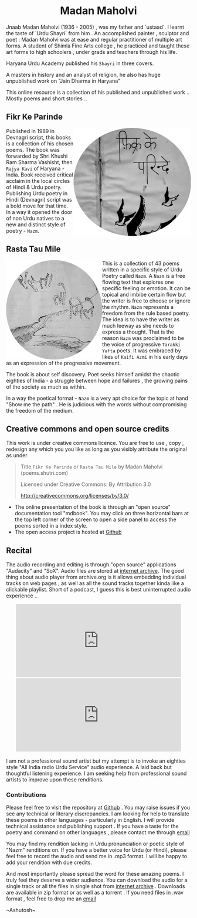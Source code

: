 <center>
<h1> Madan Maholvi </h1>
</center>
Jnaab Madan Maholvi (1936 - 2005) , was my father and `ustaad`. I learnt the taste of `Urdu Shayri` from him . An accomplished painter , sculptor and poet : Madan Maholvi was at ease and regular practitioner of multiple art forms. A student of Shimla Fine Arts college , he practiced and taught these art forms to high schoolers , under grads and teachers through his life.

Haryana Urdu Academy published his `Shayri` in three covers.

A masters in history and an analyst of religion, he also has huge unpublished work on "Jain Dharma in Haryana"

This online resource is a collection of his published and unpublished work .. Mostly poems and short stories ..

## Fikr Ke Parinde

<img src=./fikr/fkpTitleCircleSmall.jpeg alt="Fikr Ke Parinde" align="right">

Published in 1989 in Devnagri script, this books is a collection of his chosen poems. The book was forwarded by Shri Khushi Ram Sharma Vashisht, then `Rajya Kavi` of Haryana - India. Book received critical acclaim in the local circles of Hindi & Urdu poetry. Publishing Urdu poetry in Hindi (Devnagri) script was a bold move for that time. In a way it opened the door of non Urdu natives to a new and distinct style of poetry - `Nazm`.

## Rasta Tau Mile

<img src=./rtmTitleCircle.jpg alt="Rasta Tau Mile" align="left">

This is a collection of 43 poems written in a specific style of Urdu Poetry called `Nazm`. A `Nazm` is a free flowing text that explores one specific feeling or emotion. It can be topical and imbibe certain flow but the writer is free to choose or ignore the rhythm. `Nazm` represents a freedom from the rule based poetry. The idea is to have the writer as much leeway as she needs to express a thought. That is the reason `Nazm` was proclaimed to be the voice of progressive `Tarakki Yafta` poets. It was embraced by likes of `Kaifi Azmi` in his early days as an expression of the progressive movement.

The book is about self discovery. Poet seeks himself amidst the chaotic eighties of India - a struggle between hope and failures , the growing pains of the society as much as within.

In a way the poetical format - `Nazm` is a very apt choice for the topic at hand "Show me the path" . He is judicious with the words without compromising the freedom of the medium.

## Creative commons and open source credits
This work is under creative commons licence. You are free to use , copy , redesign any which you you like as long as you visibly attribute the original as under

> Title  `Fikr Ke Parinde` or `Rasta Tau Mile` by  Madan Maholvi (poems.shutri.com)
>
> Licensed under Creative Commons: By Attribution 3.0
>
> http://creativecommons.org/licenses/by/3.0/
>

- The online presentation of the book is through an "open source" documentation tool "mdbook". You may click on three horizontal bars at the top left corner of the screen to open a side panel to access the poems sorted in a index style.
- The open access project is hosted at [Github](https://github.com/ashutoshmjain/rtm)

## Recital

The audio recording and editing is through "open source" applications "Audacity" and "SoX". Audio files are stored at [internet archive](https://archive.org/details/rastaTauMile). The good thing about audio player from archive.org is it allows embedding individual tracks on web pages ; as well as all the sound tracks together kinda like a clickable playlist. Short of a podcast, I guess this is best uninterrupted audio experience ..
<center>

<iframe src="https://archive.org/embed/fikrKeParinde&playlist=1&list_width=150" width="450" height="200" frameborder="0" webkitallowfullscreen="true" mozallowfullscreen="true" allowfullscreen></iframe>


<iframe src="https://archive.org/embed/rastaTauMile&playlist=1&list_height=150" width="450" height="200" frameborder="0" webkitallowfullscreen="true" mozallowfullscreen="true" allowfullscreen></iframe>

</center>

I am not a professional sound artist but my attempt is to invoke an eighties style "All India radio Urdu Service" audio experience. A laid back but thoughtful listening experience. I am seeking help from professional sound artists to improve upon these renditions.

### Contributions

Please feel free to visit the repository at  [Github](https://github.com/ashutoshmjain/rtm) . You may raise issues if you see any technical or literary discrepancies. I am looking for help to translate these poems in other languages - particularly in English. I will provide technical assistance and publishing support .  If you have a taste for the poetry and command on other languages , please contact me through [email](mailto:amj@shutri.com)

You may find my rendition lacking in Urdu pronunciation or poetic style of "Nazm" renditions on. If you have a better voice for Urdu (or Hindi), please feel free to record the audio and send me in .mp3 format. I will be happy to add your rendition with due credits.

And most importantly please spread the word for these amazing poems. I truly feel they deserve a wider audience. You can download the audio for a single track or  all the files in single shot from [internet archive](https://archive.org/details/rastaTauMile)  . Downloads are available in zip format  or as well as a torrent . If you need files in .wav format , feel free to drop me an [email](mailto:amj@shutri.com)


~Ashutosh~
